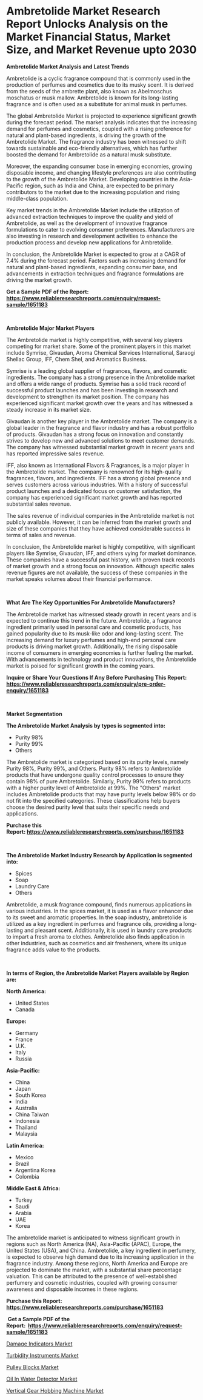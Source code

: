 <p><h1>Ambretolide Market Research Report Unlocks Analysis on the Market Financial Status, Market Size, and Market Revenue upto 2030</h1></p><p><strong>Ambretolide Market Analysis and Latest Trends</strong></p>
<p><p>Ambretolide is a cyclic fragrance compound that is commonly used in the production of perfumes and cosmetics due to its musky scent. It is derived from the seeds of the ambrette plant, also known as Abelmoschus moschatus or musk mallow. Ambretolide is known for its long-lasting fragrance and is often used as a substitute for animal musk in perfumes.</p><p>The global Ambretolide Market is projected to experience significant growth during the forecast period. The market analysis indicates that the increasing demand for perfumes and cosmetics, coupled with a rising preference for natural and plant-based ingredients, is driving the growth of the Ambretolide Market. The fragrance industry has been witnessed to shift towards sustainable and eco-friendly alternatives, which has further boosted the demand for Ambretolide as a natural musk substitute.</p><p>Moreover, the expanding consumer base in emerging economies, growing disposable income, and changing lifestyle preferences are also contributing to the growth of the Ambretolide Market. Developing countries in the Asia-Pacific region, such as India and China, are expected to be primary contributors to the market due to the increasing population and rising middle-class population.</p><p>Key market trends in the Ambretolide Market include the utilization of advanced extraction techniques to improve the quality and yield of Ambretolide, as well as the development of innovative fragrance formulations to cater to evolving consumer preferences. Manufacturers are also investing in research and development activities to enhance the production process and develop new applications for Ambretolide.</p><p>In conclusion, the Ambretolide Market is expected to grow at a CAGR of 7.4% during the forecast period. Factors such as increasing demand for natural and plant-based ingredients, expanding consumer base, and advancements in extraction techniques and fragrance formulations are driving the market growth.</p></p>
<p><strong>Get a Sample PDF of the Report:&nbsp; <a href="https://www.reliableresearchreports.com/enquiry/request-sample/1651183">https://www.reliableresearchreports.com/enquiry/request-sample/1651183</a></strong></p>
<p>&nbsp;</p>
<p><strong>Ambretolide Major Market Players</strong></p>
<p><p>The Ambretolide market is highly competitive, with several key players competing for market share. Some of the prominent players in this market include Symrise, Givaudan, Aroma Chemical Services International, Saraogi Shellac Group, IFF, Chem Shel, and Aromatics Business.</p><p>Symrise is a leading global supplier of fragrances, flavors, and cosmetic ingredients. The company has a strong presence in the Ambretolide market and offers a wide range of products. Symrise has a solid track record of successful product launches and has been investing in research and development to strengthen its market position. The company has experienced significant market growth over the years and has witnessed a steady increase in its market size.</p><p>Givaudan is another key player in the Ambretolide market. The company is a global leader in the fragrance and flavor industry and has a robust portfolio of products. Givaudan has a strong focus on innovation and constantly strives to develop new and advanced solutions to meet customer demands. The company has witnessed substantial market growth in recent years and has reported impressive sales revenue.</p><p>IFF, also known as International Flavors & Fragrances, is a major player in the Ambretolide market. The company is renowned for its high-quality fragrances, flavors, and ingredients. IFF has a strong global presence and serves customers across various industries. With a history of successful product launches and a dedicated focus on customer satisfaction, the company has experienced significant market growth and has reported substantial sales revenue.</p><p>The sales revenue of individual companies in the Ambretolide market is not publicly available. However, it can be inferred from the market growth and size of these companies that they have achieved considerable success in terms of sales and revenue.</p><p>In conclusion, the Ambretolide market is highly competitive, with significant players like Symrise, Givaudan, IFF, and others vying for market dominance. These companies have a successful past history, with proven track records of market growth and a strong focus on innovation. Although specific sales revenue figures are not available, the success of these companies in the market speaks volumes about their financial performance.</p></p>
<p>&nbsp;</p>
<p><strong>What Are The Key Opportunities For Ambretolide Manufacturers?</strong></p>
<p><p>The Ambretolide market has witnessed steady growth in recent years and is expected to continue this trend in the future. Ambretolide, a fragrance ingredient primarily used in personal care and cosmetic products, has gained popularity due to its musk-like odor and long-lasting scent. The increasing demand for luxury perfumes and high-end personal care products is driving market growth. Additionally, the rising disposable income of consumers in emerging economies is further fueling the market. With advancements in technology and product innovations, the Ambretolide market is poised for significant growth in the coming years.</p></p>
<p><strong>Inquire or Share Your Questions If Any Before Purchasing This Report: <a href="https://www.reliableresearchreports.com/enquiry/pre-order-enquiry/1651183">https://www.reliableresearchreports.com/enquiry/pre-order-enquiry/1651183</a></strong></p>
<p>&nbsp;</p>
<p><strong>Market Segmentation</strong></p>
<p><strong>The Ambretolide Market Analysis by types is segmented into:</strong></p>
<p><ul><li>Purity 98%</li><li>Purity 99%</li><li>Others</li></ul></p>
<p><p>The Ambretolide market is categorized based on its purity levels, namely Purity 98%, Purity 99%, and Others. Purity 98% refers to Ambretolide products that have undergone quality control processes to ensure they contain 98% of pure Ambretolide. Similarly, Purity 99% refers to products with a higher purity level of Ambretolide at 99%. The "Others" market includes Ambretolide products that may have purity levels below 98% or do not fit into the specified categories. These classifications help buyers choose the desired purity level that suits their specific needs and applications.</p></p>
<p><strong>Purchase this Report:&nbsp;<a href="https://www.reliableresearchreports.com/purchase/1651183">https://www.reliableresearchreports.com/purchase/1651183</a></strong></p>
<p>&nbsp;</p>
<p><strong>The Ambretolide Market Industry Research by Application is segmented into:</strong></p>
<p><ul><li>Spices</li><li>Soap</li><li>Laundry Care</li><li>Others</li></ul></p>
<p><p>Ambretolide, a musk fragrance compound, finds numerous applications in various industries. In the spices market, it is used as a flavor enhancer due to its sweet and aromatic properties. In the soap industry, ambretolide is utilized as a key ingredient in perfumes and fragrance oils, providing a long-lasting and pleasant scent. Additionally, it is used in laundry care products to impart a fresh aroma to clothes. Ambretolide also finds application in other industries, such as cosmetics and air fresheners, where its unique fragrance adds value to the products.</p></p>
<p>&nbsp;</p>
<p><strong>In terms of Region, the Ambretolide Market Players available by Region are:</strong></p>
<p>
    <p> <strong> North America: </strong>
        <ul>
            <li>United States</li>
            <li>Canada</li>
        </ul>
        </p> 
    <p> <strong> Europe: </strong>
        <ul>
            <li>Germany</li>
            <li>France</li>
            <li>U.K.</li>
            <li>Italy</li>
            <li>Russia</li>
        </ul>
        </p> 
    <p> <strong> Asia-Pacific: </strong>
        <ul>
            <li>China</li>
            <li>Japan</li>
            <li>South Korea</li>
            <li>India</li>
            <li>Australia</li>
            <li>China Taiwan</li>
            <li>Indonesia</li>
            <li>Thailand</li>
            <li>Malaysia</li>
        </ul>
        </p> 
    <p> <strong> Latin America: </strong>
        <ul>
            <li>Mexico</li>
            <li>Brazil</li>
            <li>Argentina Korea</li>
            <li>Colombia</li>
        </ul>
        </p> 
    <p> <strong> Middle East & Africa: </strong>
        <ul>
            <li>Turkey</li>
            <li>Saudi</li>
            <li>Arabia</li>
            <li>UAE</li>
            <li>Korea</li>
        </ul>
    </p>
    </p>
<p><p>The ambretolide market is anticipated to witness significant growth in regions such as North America (NA), Asia-Pacific (APAC), Europe, the United States (USA), and China. Ambretolide, a key ingredient in perfumery, is expected to observe high demand due to its increasing application in the fragrance industry. Among these regions, North America and Europe are projected to dominate the market, with a substantial share percentage valuation. This can be attributed to the presence of well-established perfumery and cosmetic industries, coupled with growing consumer awareness and disposable incomes in these regions.</p></p>
<p><strong>Purchase this Report: <a href="https://www.reliableresearchreports.com/purchase/1651183">https://www.reliableresearchreports.com/purchase/1651183</a></strong></p>
<p>&nbsp;<strong>Get a Sample PDF of the Report:&nbsp;&nbsp;<a href="https://www.reliableresearchreports.com/enquiry/request-sample/1651183">https://www.reliableresearchreports.com/enquiry/request-sample/1651183</a></strong></p>
<p><strong></strong></p>
<p><p><a href="https://medium.com/@stoneernser2023/damage-indicators-market-size-market-outlook-and-market-forecast-2023-to-2030-43ab10d3c877">Damage Indicators Market</a></p><p><a href="https://medium.com/@saigemarvin1946/decoding-turbidity-instruments-market-metrics-market-share-trends-and-growth-patterns-2587ec30fc2b">Turbidity Instruments Market</a></p><p><a href="https://medium.com/@rachaelward34/analyzing-pulley-blocks-market-global-industry-perspective-and-forecast-2023-to-2030-1e67215ce5dc">Pulley Blocks Market</a></p><p><a href="https://medium.com/@ethelcrooks2023/oil-in-water-detector-market-report-reveals-the-latest-trends-and-growth-opportunities-of-this-18352b799c82">Oil In Water Detector Market</a></p><p><a href="https://medium.com/@malliefeest1955/vertical-gear-hobbing-machine-market-research-report-its-history-and-forecast-2023-to-2030-45bf32c653ca">Vertical Gear Hobbing Machine Market</a></p></p>